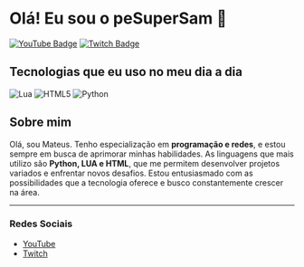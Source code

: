 # Olá! Eu sou o peSuperSam 👋

[![YouTube Badge](https://img.shields.io/badge/YouTube-red?style=for-the-badge&logo=youtube&logoColor=white)](https://www.youtube.com/@SuperSampe)
[![Twitch Badge](https://img.shields.io/badge/Twitch-purple?style=for-the-badge&logo=twitch&logoColor=white)](https://www.twitch.tv/pesupersam)

## Tecnologias que eu uso no meu dia a dia

![Lua](https://img.shields.io/badge/LUA-blue?style=for-the-badge)
![HTML5](https://img.shields.io/badge/HTML5-orange?style=for-the-badge)
![Python](https://img.shields.io/badge/Python-yellow?style=for-the-badge)

## Sobre mim

Olá, sou Mateus. Tenho especialização em **programação e redes**, e estou sempre em busca de aprimorar minhas habilidades. As linguagens que mais utilizo são **Python, LUA e HTML**, que me permitem desenvolver projetos variados e enfrentar novos desafios. Estou entusiasmado com as possibilidades que a tecnologia oferece e busco constantemente crescer na área.

---

### Redes Sociais

- [YouTube](https://www.youtube.com/@SuperSampe)
- [Twitch](https://www.twitch.tv/pesupersam)
